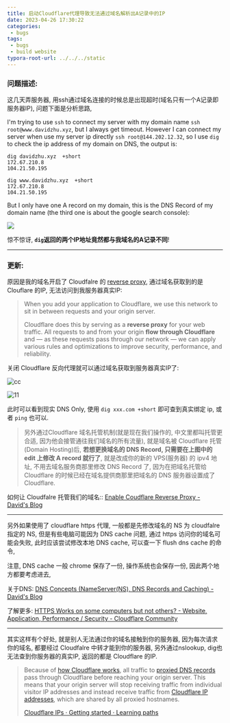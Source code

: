 ```yaml
---
title: 启动Cloudflare代理导致无法通过域名解析出A记录中的IP
date: 2023-04-26 17:30:22
categories:
 - bugs
tags:
 - bugs
 - build website
typora-root-url: ../../../static
---
```


### 问题描述:

这几天弄服务器, 用ssh通过域名连接的时候总是出现超时(域名只有一个A记录即服务器IP), 问题下面是分析思路, 

I'm trying to use `ssh` to connect my server with my domain name `ssh root@www.davidzhu.xyz`, but I always get timeout. However I can connect my server when use my server ip directly `ssh root@144.202.12.32`, so I use `dig` to check the ip address of my domain on DNS, the output is:

```shell
dig davidzhu.xyz  +short       
172.67.210.8
104.21.50.195

dig www.davidzhu.xyz  +short
172.67.210.8
104.21.50.195
```

But I only have one A record on my domain, this is the DNS Record of my domain name (the third one is about the google search console):

![](/002-bug-domain-with-two-ip/a.png)

惊不惊讶, **`dig`返回的两个IP地址竟然都与我域名的A记录不同**!

----

### **更新:** 

原因是我的域名开启了 Cloudfalre 的 [reverse proxy](https://developers.cloudflare.com/fundamentals/concepts/how-cloudflare-works/), 通过域名获取到的是 Clouflare 的IP, 无法访问到我服务器真实IP:

> When you add your application to Cloudflare, we use this network to sit in between requests and your origin server. 
>
> Cloudflare does this by serving as a **reverse proxy** for your web traffic. All requests to and from your origin **flow through Cloudflare** and — as these requests pass through our network — we can apply various rules and optimizations to improve security, performance, and reliability.

关闭 Cloudflare 反向代理就可以通过域名获取到服务器真实IP了:

![cc](/002-bug-domain-with-two-ip/cc.png)

![11](/002-bug-domain-with-two-ip/11.jpg)

此时可以看到现实 DNS Only, 使用 `dig xxx.com +short` 即可查到真实绑定 ip, 或者 `ping` 也可以. 

> 另外通过Cloudflare 域名托管机制(就是现在我们操作的, 中文里都叫托管更合适, 因为他会接管通往我们域名的所有流量), 就是域名被 Cloudflare 托管(Domain Hosting)后, **若想更换域名的 DNS Record, 只需要在上图中的 edit 上修改 A record 就行了**, 就是改成你的新的 VPS(服务器) 的 ipv4 地址, 不用去域名服务商那里修改 DNS Record 了, 因为在把域名托管给 Cloudflare 的时候已经在域名提供商那里把域名的 DNS 服务器设置成了 Cloudflare.  

如何让 Cloudfalre 托管我们的域名:: [Enable Coudflare Reverse Proxy - David's Blog](https://davidzhu.xyz/post/build-website/008-enable-cloudflare-reverse-proxy/)

---

另外如果使用了 cloudflare https 代理, 一般都是先修改域名的 NS 为 cloudfalre 指定的 NS, 但是有些电脑可能因为 DNS cache 问题, 通过 https 访问你的域名可能会失败, 此时应该尝试修改本地 DNS cache, 可以查一下 flush dns cache 的命令, 

注意, DNS cache 一般 chrome 保存了一份, 操作系统也会保存一份, 因此两个地方都要考虑进去, 

关于DNS: [DNS Concepts (NameServer(NS), DNS Records and Caching) - David's Blog](https://davidzhu.xyz/post/networking/002-dns-basics/)

了解更多: [HTTPS Works on some computers but not others? - Website, Application, Performance / Security - Cloudflare Community](https://community.cloudflare.com/t/https-works-on-some-computers-but-not-others/15922)

---

其实这样有个好处, 就是别人无法通过你的域名接触到你的服务器, 因为每次请求你的域名, 都要经过 Cloudfalre 中转才能到你的服务器, 另外通过nslookup, dig也无法查到你服务器的真实IP, 返回的都是 Cloudflare 的IP. 

> Because of [how Cloudflare works](https://developers.cloudflare.com/fundamentals/concepts/how-cloudflare-works/), all traffic to [proxied DNS records](https://developers.cloudflare.com/dns/manage-dns-records/reference/proxied-dns-records/) pass through Cloudflare before reaching your origin server. This means that your origin server will stop receiving traffic from individual visitor IP addresses and instead receive traffic from [Cloudflare IP addresses](https://www.cloudflare.com/ips), which are shared by all proxied hostnames.
>
> [Cloudflare IPs · Getting started · Learning paths](https://developers.cloudflare.com/learning-paths/get-started/concepts/cloudflare-ips/)
